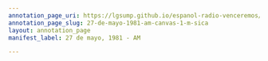 ```yaml
---
annotation_page_uri: https://lgsump.github.io/espanol-radio-venceremos/annotations/27-de-mayo-1981-am-canvas-1-m-sica.json
annotation_page_slug: 27-de-mayo-1981-am-canvas-1-m-sica
layout: annotation_page
manifest_label: 27 de mayo, 1981 - AM

---
```

